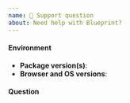 ```yaml
---
name: 🙋‍ Support question
about: Need help with Blueprint?
---
```


<!-- IF YOU ARE A PALANTIR EMPLOYEE, DO NOT POST INTERNAL LINKS OR REFERENCES HERE -->

#### Environment

-   **Package version(s)**: <!-- fill this out -->
-   **Browser and OS versions**: <!-- fill this out -->

#### Question

<!-- fill this out -->
